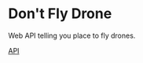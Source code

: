 # Don't Fly Drone

Web API telling you place to fly drones.

[API](http://kenzan8000.github.io/dont-fly-drone/document/API/)
